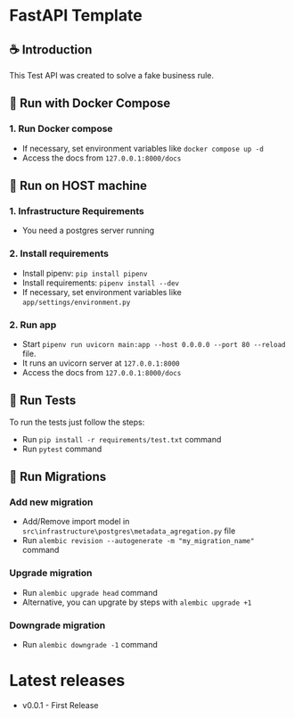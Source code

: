 # FastAPI Template

## :coffee: Introduction

This Test API was created to solve a fake business rule.

## :octopus: Run with Docker Compose

### 1. Run Docker compose

- If necessary, set environment variables like `docker compose up -d`
- Access the docs from `127.0.0.1:8000/docs`

## :office: Run on HOST machine

### 1. Infrastructure Requirements

- You need a postgres server running

### 2. Install requirements

- Install pipenv: `pip install pipenv`
- Install requirements: `pipenv install --dev`
- If necessary, set environment variables like `app/settings/environment.py`

### 2. Run app

- Start `pipenv run uvicorn main:app --host 0.0.0.0 --port 80 --reload` file.
- It runs an uvicorn server at `127.0.0.1:8000`
- Access the docs from `127.0.0.1:8000/docs`

## :bug: Run Tests

To run the tests just follow the steps:

- Run `pip install -r requirements/test.txt` command
- Run `pytest` command

## :twisted_rightwards_arrows: Run Migrations

### Add new migration

- Add/Remove import model in `src\infrastructure\postgres\metadata_agregation.py` file
- Run `alembic revision --autogenerate -m "my_migration_name"` command

### Upgrade migration

- Run `alembic upgrade head` command
- Alternative, you can upgrate by steps with `alembic upgrade +1`

### Downgrade migration

- Run `alembic downgrade -1` command

# Latest releases

- v0.0.1 - First Release
